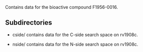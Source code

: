 Contains data for the bioactive compound F1956-0016.

## Subdirectories

- cside/ contains data for the C-side search space on rv1908c.

- nside/ contains data for the N-side search space on rv1908c.

